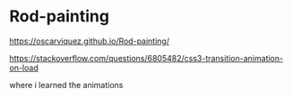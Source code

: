 # Rod-painting
https://oscarviquez.github.io/Rod-painting/


https://stackoverflow.com/questions/6805482/css3-transition-animation-on-load

where i learned the animations
